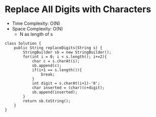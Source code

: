 # Replace All Digits with Characters

- Time Complexity: O(N)
- Space Complexity: O(N)
  - N as length of s

```
class Solution {
    public String replaceDigits(String s) {
        StringBuilder sb = new StringBuilder();
        for(int i = 0; i < s.length(); i+=2){
            char c = s.charAt(i);
            sb.append(c);
            if(i+1 == s.length()){
                break;
            }
            int digit = s.charAt(i+1)-'0';
            char inserted = (char)(c+digit);
            sb.append(inserted);
        }
        return sb.toString();
    }
}
```
